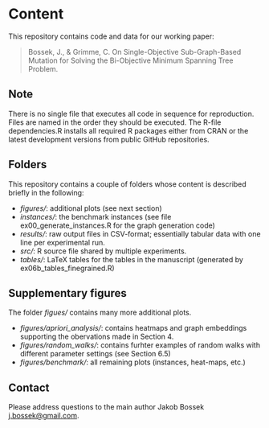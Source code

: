 # Content

This repository contains code and data for our working paper:

> Bossek, J., & Grimme, C. On Single-Objective Sub-Graph-Based Mutation for Solving the Bi-Objective Minimum Spanning Tree Problem.

## Note

There is no single file that executes all code in sequence for reproduction.
Files are named in the order they should be executed.
The R-file dependencies.R installs all required R packages either from CRAN or the latest development versions from public GitHub repositories.

## Folders

This repository contains a couple of folders whose content is described briefly in the following:

* *figures/*: additional plots (see next section)
* *instances/*: the benchmark instances (see file ex00_generate_instances.R for the graph generation code)
* *results/*: raw output files in CSV-format; essentially tabular data with one line per experimental run.
* *src/*: R source file shared by multiple experiments.
* *tables/*: LaTeX tables for the tables in the manuscript (generated by ex06b_tables_finegrained.R)


## Supplementary figures

The folder *figues/* contains many more additional plots.

* *figures/apriori_analysis/*: contains heatmaps and graph embeddings supporting the obervations made in Section 4.
* *figures/random_walks/*: contains furhter examples of random walks with different parameter settings (see Section 6.5)
* *figures/benchmark/*: all remaining plots (instances, heat-maps, etc.)

## Contact

Please address questions to the main author Jakob Bossek <j.bossek@gmail.com>.
